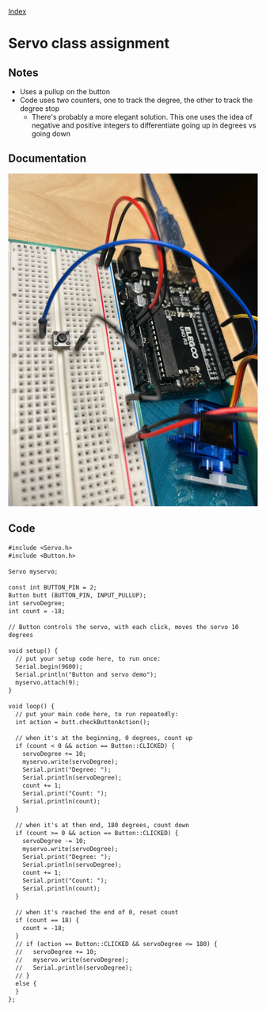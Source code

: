 [Index](index.html)

# Servo class assignment

## Notes
* Uses a pullup on the button
* Code uses two counters, one to track the degree, the other to track the degree stop
  * There's probably a more elegant solution. This one uses the idea of negative and positive integers to differentiate going up in degrees vs going down

## Documentation
![](./assets/00-servo.webp)

## Code

``` JS
#include <Servo.h>
#include <Button.h>

Servo myservo;

const int BUTTON_PIN = 2;
Button butt (BUTTON_PIN, INPUT_PULLUP);
int servoDegree;
int count = -18;

// Button controls the servo, with each click, moves the servo 10 degrees

void setup() {
  // put your setup code here, to run once:
  Serial.begin(9600);
  Serial.println("Button and servo demo");
  myservo.attach(9);
}

void loop() {
  // put your main code here, to run repeatedly:
  int action = butt.checkButtonAction();

  // when it's at the beginning, 0 degrees, count up
  if (count < 0 && action == Button::CLICKED) {
    servoDegree += 10;
    myservo.write(servoDegree);
    Serial.print("Degree: ");
    Serial.println(servoDegree);
    count += 1;
    Serial.print("Count: ");
    Serial.println(count);
  }

  // when it's at then end, 180 degrees, count down
  if (count >= 0 && action == Button::CLICKED) {
    servoDegree -= 10;
    myservo.write(servoDegree);
    Serial.print("Degree: ");
    Serial.println(servoDegree);
    count += 1;
    Serial.print("Count: ");
    Serial.println(count);
  }

  // when it's reached the end of 0, reset count
  if (count == 18) {
    count = -18;
  }
  // if (action == Button::CLICKED && servoDegree <= 180) {
  //   servoDegree += 10;
  //   myservo.write(servoDegree);
  //   Serial.println(servoDegree);
  // }
  else {
  }
};
```